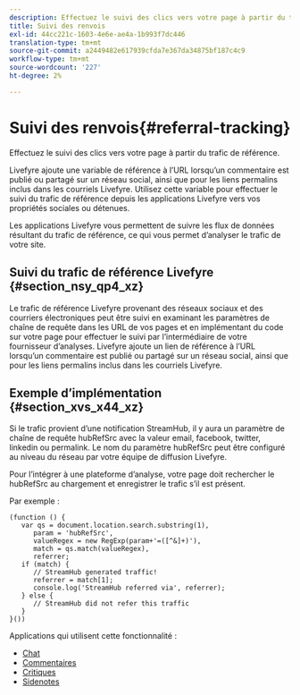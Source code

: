 ```yaml
---
description: Effectuez le suivi des clics vers votre page à partir du trafic de référence.
title: Suivi des renvois
exl-id: 44cc221c-1603-4e6e-ae4a-1b993f7dc446
translation-type: tm+mt
source-git-commit: a2449482e617939cfda7e367da34875bf187c4c9
workflow-type: tm+mt
source-wordcount: '227'
ht-degree: 2%

---
```


# Suivi des renvois{#referral-tracking}

Effectuez le suivi des clics vers votre page à partir du trafic de référence.

Livefyre ajoute une variable de référence à l’URL lorsqu’un commentaire est publié ou partagé sur un réseau social, ainsi que pour les liens permalins inclus dans les courriels Livefyre. Utilisez cette variable pour effectuer le suivi du trafic de référence depuis les applications Livefyre vers vos propriétés sociales ou détenues.

Les applications Livefyre vous permettent de suivre les flux de données résultant du trafic de référence, ce qui vous permet d’analyser le trafic de votre site.

## Suivi du trafic de référence Livefyre {#section_nsy_qp4_xz}

Le trafic de référence Livefyre provenant des réseaux sociaux et des courriers électroniques peut être suivi en examinant les paramètres de chaîne de requête dans les URL de vos pages et en implémentant du code sur votre page pour effectuer le suivi par l’intermédiaire de votre fournisseur d’analyses. Livefyre ajoute un lien de référence à l’URL lorsqu’un commentaire est publié ou partagé sur un réseau social, ainsi que pour les liens permalins inclus dans les courriels Livefyre.

## Exemple d’implémentation {#section_xvs_x44_xz}

Si le trafic provient d’une notification StreamHub, il y aura un paramètre de chaîne de requête hubRefSrc avec la valeur email, facebook, twitter, linkedin ou permalink. Le nom du paramètre hubRefSrc peut être configuré au niveau du réseau par votre équipe de diffusion Livefyre.

Pour l’intégrer à une plateforme d’analyse, votre page doit rechercher le hubRefSrc au chargement et enregistrer le trafic s’il est présent.

Par exemple :

```
(function () { 
   var qs = document.location.search.substring(1), 
      param = 'hubRefSrc', 
      valueRegex = new RegExp(param+'=([^&]+)'), 
      match = qs.match(valueRegex), 
      referrer; 
   if (match) { 
      // StreamHub generated traffic! 
      referrer = match[1]; 
      console.log('StreamHub referred via', referrer); 
   } else { 
      // StreamHub did not refer this traffic 
   } 
}())
```



Applications qui utilisent cette fonctionnalité :

* [Chat](../c-about-apps/c-chat-app/c-chat-app.md#c_chat_app)
* [Commentaires](/help/using/c-about-apps/c-comments/c-comments.md)
* [Critiques](../c-about-apps/c-reviews-app/c-reviews-app.md#c_reviews_app)
* [Sidenotes](../c-about-apps/c-sidenotes-app/c-sidenotes-app.md#c_sidenotes_app)
